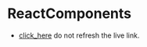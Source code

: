 # ReactComponents

- [click_here](https://my-react-component.surge.sh) do not refresh the live link.
